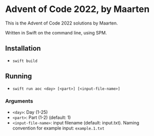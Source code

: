 # Advent of Code 2022, by Maarten

This is the Advent of Code 2022 solutions by Maarten.

Written in Swift on the command line, using SPM.

## Installation
- `swift build`

## Running
- `swift run aoc <day> [<part>] [<input-file-name>]`

### Arguments
- `<day>`: Day (1-25)
- `<part>`: Part (1-2) (default: 1)
- `<input-file-name>`: input filename (default: input.txt). Naming convention for example input: `example.1.txt`
